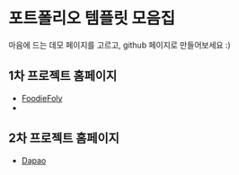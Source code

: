 # 포트폴리오 템플릿 모음집
마음에 드는 데모 페이지를 고르고, github 페이지로 만들어보세요 :)

## 1차 프로젝트 홈페이지
- [FoodieFoly](http://c6d2305t1.itwillbs.com/foly/Main.lo)
- 
## 2차 프로젝트 홈페이지
- [Dapao](http://c6d2305t1.itwillbs.com/user/userLogin)

